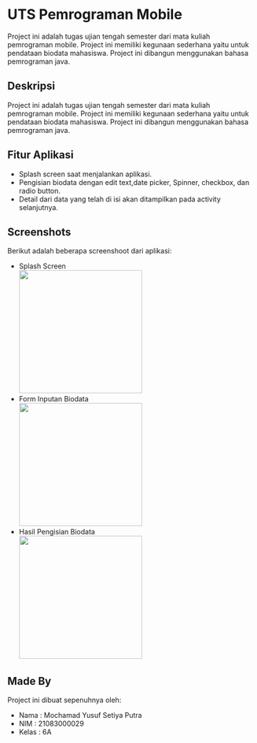 
# UTS Pemrograman Mobile 
Project ini adalah tugas ujian tengah semester dari mata kuliah pemrograman mobile. Project ini memiliki kegunaan sederhana yaitu untuk pendataan biodata mahasiswa. Project ini dibangun menggunakan bahasa pemrograman java.



## Deskripsi
Project ini adalah tugas ujian tengah semester dari mata kuliah pemrograman mobile. Project ini memiliki kegunaan sederhana yaitu untuk pendataan biodata mahasiswa. Project ini dibangun menggunakan bahasa pemrograman java.



## Fitur Aplikasi

- Splash screen saat menjalankan aplikasi.
- Pengisian biodata dengan edit text,date picker, Spinner, checkbox, dan radio button.
- Detail dari data yang telah di isi akan ditampilkan pada activity selanjutnya.



## Screenshots
Berikut adalah beberapa screenshoot dari aplikasi:
- Splash Screen<br>
<img src="https://github.com/yusufsetiya/UTSmobileProgramming/assets/72720312/d2020192-c162-436d-9ff8-a4c8dea690c5" width="250"><br>
- Form Inputan Biodata<br>
<img src="https://github.com/yusufsetiya/UTSmobileProgramming/assets/72720312/5b3a9a19-8331-4f40-843b-5b77fadd3b59" width="250"><br>
- Hasil Pengisian Biodata<br>
<img src="https://github.com/yusufsetiya/UTSmobileProgramming/assets/72720312/1007aeda-c9f4-4cd3-bccf-8efd6f81e454" width="250"><br>

## Made By

Project ini dibuat sepenuhnya oleh:

- Nama : Mochamad Yusuf Setiya Putra
- NIM : 21083000029
- Kelas : 6A


